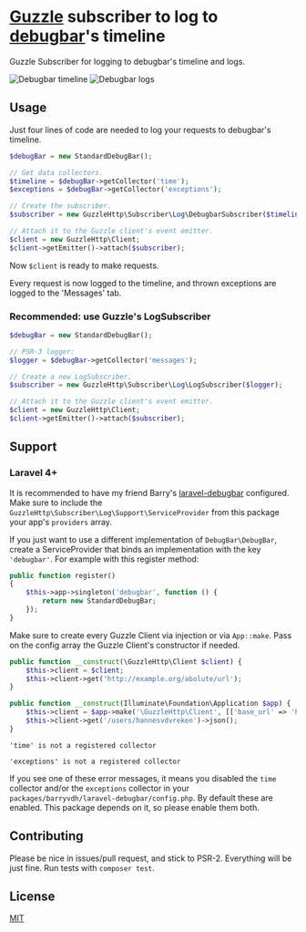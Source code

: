 # [Guzzle](http://docs.guzzlephp.org/en/latest/) subscriber to log to [debugbar](https://github.com/maximebf/php-debugbar)'s timeline

Guzzle Subscriber for logging to debugbar's timeline and logs.

![Debugbar timeline](https://www.dropbox.com/s/cabwqycckbu681b/debugbar-timeline.png?dl=1 "Debugbar timeline")
![Debugbar logs](https://www.dropbox.com/s/7rez2q1mbrl76yq/debugbar-logs.png?dl=1 "Debugbar logs")

## Usage

Just four lines of code are needed to log your requests to debugbar's timeline.

```php
$debugBar = new StandardDebugBar();

// Get data collectors.
$timeline = $debugBar->getCollector('time');
$exceptions = $debugBar->getCollector('exceptions');

// Create the subscriber.
$subscriber = new GuzzleHttp\Subscriber\Log\DebugbarSubscriber($timeline, $exceptions);

// Attach it to the Guzzle client's event emitter.
$client = new GuzzleHttp\Client;
$client->getEmitter()->attach($subscriber);
```

Now `$client` is ready to make requests.

Every request is now logged to the timeline, and thrown exceptions are logged to the 'Messages' tab.

### Recommended: use Guzzle's LogSubscriber

```php
$debugBar = new StandardDebugBar();

// PSR-3 logger:
$logger = $debugBar->getCollector('messages');

// Create a new LogSubscriber.
$subscriber = new GuzzleHttp\Subscriber\Log\LogSubscriber($logger);

// Attach it to the Guzzle client's event emitter.
$client = new GuzzleHttp\Client;
$client->getEmitter()->attach($subscriber);
```

## Support

### Laravel 4+

It is recommended to have my friend Barry's [laravel-debugbar](https://github.com/barryvdh/laravel-debugbar) configured.
Make sure to include the `GuzzleHttp\Subscriber\Log\Support\ServiceProvider` from this package your app's
`providers` array.

If you just want to use a different implementation of `DebugBar\DebugBar`, create a ServiceProvider that binds an
implementation with the key `'debugbar'`. For example with this register method:

```php
public function register()
{
    $this->app->singleton('debugbar', function () {
        return new StandardDebugBar;
    });
}
```

Make sure to create every Guzzle Client via injection or via `App::make`. Pass on the config array the Guzzle Client's
constructor if needed.

```php
public function __construct(\GuzzleHttp\Client $client) {
    $this->client = $client;
    $this->client->get('http://example.org/abolute/url');
}

public function __construct(Illuminate\Foundation\Application $app) {
    $this->client = $app->make('\GuzzleHttp\Client', [['base_url' => 'https://api.github.com']]);
    $this->client->get('/users/hannesvdvreken')->json();
}
```

`'time' is not a registered collector`

`'exceptions' is not a registered collector`

If you see one of these error messages, it means you disabled the `time` collector and/or the `exceptions` collector
in your `packages/barryvdh/laravel-debugbar/config.php`. By default these are enabled. This package depends on it,
so please enable them both.

## Contributing

Please be nice in issues/pull request, and stick to PSR-2. Everything will be just fine.
Run tests with `composer test`.

## License

[MIT](license)

